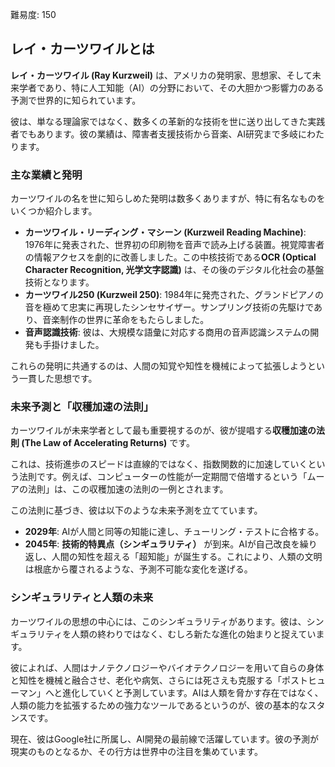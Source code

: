難易度: 150

## レイ・カーツワイルとは

**レイ・カーツワイル (Ray Kurzweil)** は、アメリカの発明家、思想家、そして未来学者であり、特に人工知能（AI）の分野において、その大胆かつ影響力のある予測で世界的に知られています。

彼は、単なる理論家ではなく、数多くの革新的な技術を世に送り出してきた実践者でもあります。彼の業績は、障害者支援技術から音楽、AI研究まで多岐にわたります。

### 主な業績と発明

カーツワイルの名を世に知らしめた発明は数多くありますが、特に有名なものをいくつか紹介します。

- **カーツワイル・リーディング・マシーン (Kurzweil Reading Machine)**: 1976年に発表された、世界初の印刷物を音声で読み上げる装置。視覚障害者の情報アクセスを劇的に改善しました。この中核技術である**OCR (Optical Character Recognition, 光学文字認識)** は、その後のデジタル化社会の基盤技術となります。
- **カーツワイル250 (Kurzweil 250)**: 1984年に発売された、グランドピアノの音を極めて忠実に再現したシンセサイザー。サンプリング技術の先駆けであり、音楽制作の世界に革命をもたらしました。
- **音声認識技術**: 彼は、大規模な語彙に対応する商用の音声認識システムの開発も手掛けました。

これらの発明に共通するのは、人間の知覚や知性を機械によって拡張しようという一貫した思想です。

### 未来予測と「収穫加速の法則」

カーツワイルが未来学者として最も重要視するのが、彼が提唱する**収穫加速の法則 (The Law of Accelerating Returns)** です。

これは、技術進歩のスピードは直線的ではなく、指数関数的に加速していくという法則です。例えば、コンピューターの性能が一定期間で倍増するという「ムーアの法則」は、この収穫加速の法則の一例とされます。

この法則に基づき、彼は以下のような未来予測を立てています。

- **2029年**: AIが人間と同等の知能に達し、チューリング・テストに合格する。
- **2045年**: **技術的特異点（シンギュラリティ）** が到来。AIが自己改良を繰り返し、人間の知性を超える「超知能」が誕生する。これにより、人類の文明は根底から覆されるような、予測不可能な変化を遂げる。

### シンギュラリティと人類の未来

カーツワイルの思想の中心には、このシンギュラリティがあります。彼は、シンギュラリティを人類の終わりではなく、むしろ新たな進化の始まりと捉えています。

彼によれば、人間はナノテクノロジーやバイオテクノロジーを用いて自らの身体と知性を機械と融合させ、老化や病気、さらには死さえも克服する「ポストヒューマン」へと進化していくと予測しています。AIは人類を脅かす存在ではなく、人類の能力を拡張するための強力なツールであるというのが、彼の基本的なスタンスです。

現在、彼はGoogle社に所属し、AI開発の最前線で活躍しています。彼の予測が現実のものとなるか、その行方は世界中の注目を集めています。